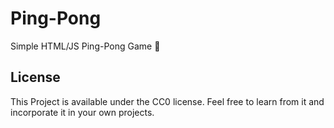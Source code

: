 # Ping-Pong
Simple HTML/JS Ping-Pong Game 🏓

## License
This Project is available under the CC0 license. Feel free to learn from it and incorporate it in your own projects.
